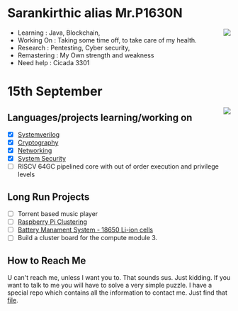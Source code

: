 # Sarankirthic alias Mr.P1630N

<img align="right" src="https://github-readme-stats.vercel.app/api/top-langs/?username=sarankirthic&layout=compact">

- Learning        : Java, Blockchain, 
- Working On      : Taking some time off, to take care of my health.
- Research        : Pentesting, Cyber security, 
- Remastering     : My Own strength and weakness
- Need help       : Cicada 3301

# 15th September

<img align="right" src="https://github-readme-stats.vercel.app/api?username=sarankirthic&show_icons=true&theme=radical">

## Languages/projects learning/working on
- [x] [Systemverilog](https://github.com/systemverilogNotes)
- [x] [Cryptography](https://github.com/sarankirthic)
- [x] [Networking](https://github.com/sarankirthic)
- [x] [System Security](https://github.com/sarankirthic)
- [ ] RISCV 64GC pipelined core with out of order execution and privilege levels 

## Long Run Projects
- [ ] Torrent based music player
- [ ] [Raspberry Pi Clustering](https://github.com/sarankirthic/Pi_Cluster)
- [ ] [Battery Manament System - 18650 Li-ion cells](https://github.com/sarankirthic/18650)
- [ ] Build a cluster board for the compute module 3.

## How to Reach Me
U can't reach me, unless I want you to. That sounds sus. Just kidding. If you want to talk to me you will have to solve a very simple puzzle. I have a special repo which contains all the information to contact me. Just find that [file](https://github.com/sarankirthic/contact_Me).
